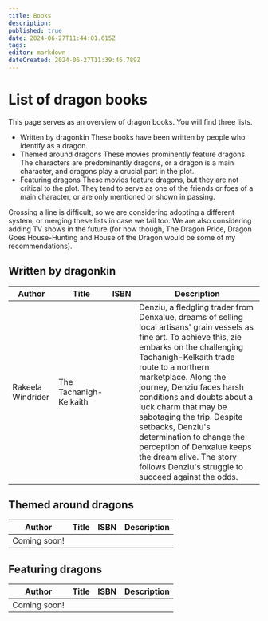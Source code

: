 ```yaml
---
title: Books
description: 
published: true
date: 2024-06-27T11:44:01.615Z
tags: 
editor: markdown
dateCreated: 2024-06-27T11:39:46.789Z
---
```


# List of dragon books
This page serves as an overview of dragon books. You will find three lists.

- Written by dragonkin
These books have been written by people who identify as a dragon.
- Themed around dragons
These movies prominently feature dragons. The characters are predominantly dragons, or a dragon is a main character, and dragons play a crucial part in the plot.
- Featuring dragons
These movies feature dragons, but they are not critical to the plot. They tend to serve as one of the friends or foes of a main character, or are only mentioned or shown in passing.

Crossing a line is difficult, so we are considering adopting a different system, or merging these lists in case we fail too. We are also considering adding TV shows in the future (for now though, The Dragon Price, Dragon Goes House-Hunting and House of the Dragon would be some of my recommendations).

## Written by dragonkin
| Author | Title | ISBN | Description |
| --- | --- | --- | --- |
| Rakeela Windrider | The Tachanigh-Kelkaith | | Denziu, a fledgling trader from Denxalue, dreams of selling local artisans' grain vessels as fine art. To achieve this, zie embarks on the challenging Tachanigh-Kelkaith trade route to a northern marketplace. Along the journey, Denziu faces harsh conditions and doubts about a luck charm that may be sabotaging the trip. Despite setbacks, Denziu's determination to change the perception of Denxalue keeps the dream alive. The story follows Denziu's struggle to succeed against the odds.

## Themed around dragons
| Author | Title | ISBN | Description |
| --- | --- | --- | --- |
| Coming soon! |

## Featuring dragons
| Author | Title | ISBN | Description |
| --- | --- | --- | --- |
| Coming soon! |